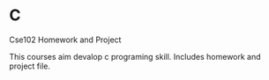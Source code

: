 # C
Cse102 Homework and Project

This courses aim devalop c programing skill. Includes homework and project file. 
